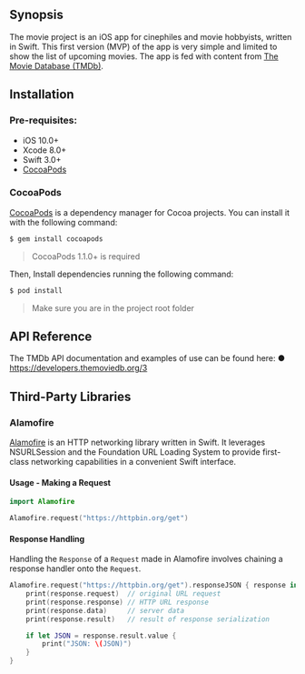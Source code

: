 ## Synopsis
The movie project is an iOS app for cinephiles and movie hobbyists, written in Swift. This first version (MVP) of the app is very simple and limited to show the list of upcoming movies. The app is fed with content from  [The Movie Database (TMDb)](https://www.themoviedb.org/).
## Installation
### Pre-requisites:
- iOS 10.0+
- Xcode 8.0+
- Swift 3.0+
- [CocoaPods](https://cocoapods.org/)

### CocoaPods

[CocoaPods](http://cocoapods.org) is a dependency manager for Cocoa projects. You can install it with the following command:

```bash
$ gem install cocoapods
```

> CocoaPods 1.1.0+ is required

Then, Install dependencies running the following command:

```bash
$ pod install
```
> Make sure you are in the project root folder

## API Reference
The TMDb API documentation and examples of use can be found here:
● https://developers.themoviedb.org/3
## Third-Party Libraries
### Alamofire
[Alamofire](https://github.com/Alamofire/Alamofire) is an HTTP networking library written in Swift. It leverages NSURLSession and the Foundation URL Loading System to provide first-class networking capabilities in a convenient Swift interface.
#### Usage - Making a Request



```swift
import Alamofire

Alamofire.request("https://httpbin.org/get")
```

#### Response Handling

Handling the `Response` of a `Request` made in Alamofire involves chaining a response handler onto the `Request`.

```swift
Alamofire.request("https://httpbin.org/get").responseJSON { response in
    print(response.request)  // original URL request
    print(response.response) // HTTP URL response
    print(response.data)     // server data
    print(response.result)   // result of response serialization

    if let JSON = response.result.value {
        print("JSON: \(JSON)")
    }
}
```

